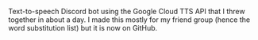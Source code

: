 Text-to-speech Discord bot using the Google Cloud TTS API that I threw together in about a day. I made this mostly for my friend group (hence the word substitution list) but it is now on GitHub.
